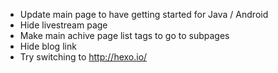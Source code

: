  - Update main page to have getting started for Java / Android
 - Hide livestream page
 - Make main achive page list tags to go to subpages
 - Hide blog link
 - Try switching to http://hexo.io/
